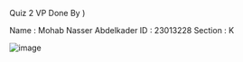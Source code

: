 Quiz 2 VP 
Done By ) 

Name : Mohab Nasser Abdelkader
ID : 23013228
Section : K

![image](https://github.com/user-attachments/assets/ae5d0d1b-4602-4fe3-9fd3-d1635233b2a6)
